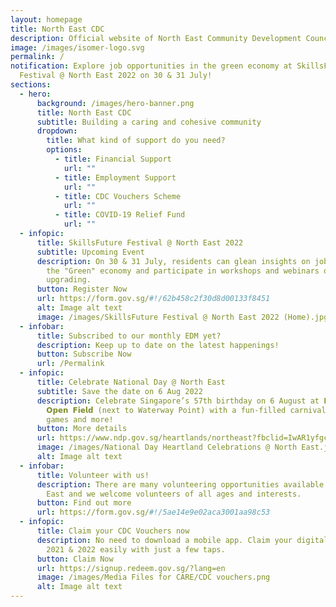 ```yaml
---
layout: homepage
title: North East CDC
description: Official website of North East Community Development Council (NE CDC)
image: /images/isomer-logo.svg
permalink: /
notification: Explore job opportunities in the green economy at SkillsFuture
  Festival @ North East 2022 on 30 & 31 July!
sections:
  - hero:
      background: /images/hero-banner.png
      title: North East CDC
      subtitle: Building a caring and cohesive community
      dropdown:
        title: What kind of support do you need?
        options:
          - title: Financial Support
            url: ""
          - title: Employment Support
            url: ""
          - title: CDC Vouchers Scheme
            url: ""
          - title: COVID-19 Relief Fund
            url: ""
  - infopic:
      title: SkillsFuture Festival @ North East 2022
      subtitle: Upcoming Event
      description: On 30 & 31 July, residents can glean insights on jobs and skills in
        the "Green" economy and participate in workshops and webinars on skills
        upgrading.
      button: Register Now
      url: https://form.gov.sg/#!/62b458c2f30d8d00133f8451
      alt: Image alt text
      image: /images/SkillsFuture Festival @ North East 2022 (Home).jpg
  - infobar:
      title: Subscribed to our monthly EDM yet?
      description: Keep up to date on the latest happenings!
      button: Subscribe Now
      url: /Permalink
  - infopic:
      title: Celebrate National Day @ North East
      subtitle: Save the date on 6 Aug 2022
      description: Celebrate Singapore’s 57th birthday on 6 August at 𝗣𝘂𝗻𝗴𝗴𝗼𝗹
        𝗢𝗽𝗲𝗻 𝗙𝗶𝗲𝗹𝗱 (next to Waterway Point) with a fun-filled carnival,
        games and more!
      button: More details
      url: https://www.ndp.gov.sg/heartlands/northeast?fbclid=IwAR1yfgc2Je8fW1sj1QaKIthwipDPvBel0mSySTe8LnxyugYP0PzfAI31J9U
      image: /images/National Day Heartland Celebrations @ North East.jpg
      alt: Image alt text
  - infobar:
      title: Volunteer with us!
      description: There are many volunteering opportunities available in the North
        East and we welcome volunteers of all ages and interests.
      button: Find out more
      url: https://form.gov.sg/#!/5ae14e9e02aca3001aa98c53
  - infopic:
      title: Claim your CDC Vouchers now
      description: No need to download a mobile app. Claim your digital CDC Vouchers
        2021 & 2022 easily with just a few taps.
      button: Claim Now
      url: https://signup.redeem.gov.sg/?lang=en
      image: /images/Media Files for CARE/CDC vouchers.png
      alt: Image alt text
---
```

